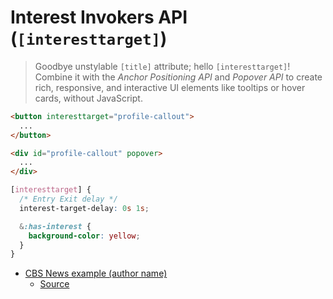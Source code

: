 # Interest Invokers API (`[interesttarget]`)

> Goodbye unstylable `[title]` attribute; hello `[interesttarget]`! Combine it with the _Anchor Positioning API_ and _Popover API_ to create rich, responsive, and interactive UI elements like tooltips or hover cards, without JavaScript.

```html
<button interesttarget="profile-callout">
  ...
</button>

<div id="profile-callout" popover>
  ...
</div>
```

```css
[interesttarget] {
  /* Entry Exit delay */
  interest-target-delay: 0s 1s;

  &:has-interest {
    background-color: yellow;
  }
}
```


- [CBS News example (author name)](https://www.cbsnews.com/baltimore/news/human-remains-passenger-compartment-fire-vehicle-anne-arundel-county-police/)
  - [Source](https://youtu.be/VTCIStB6y8s?t=2701)
